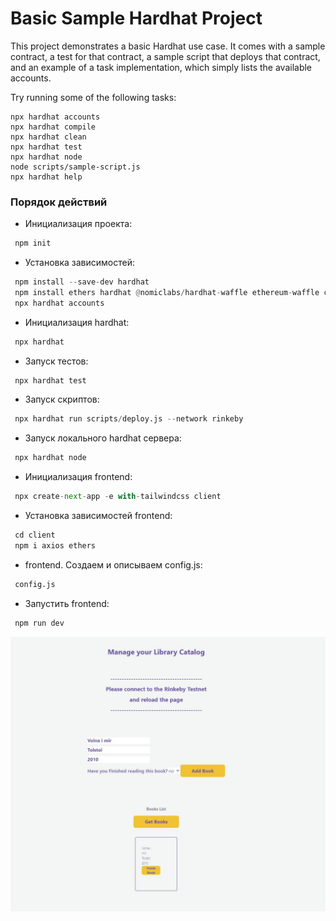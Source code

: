 # Basic Sample Hardhat Project

This project demonstrates a basic Hardhat use case. It comes with a sample contract, a test for that contract, a sample script that deploys that contract, and an example of a task implementation, which simply lists the available accounts.

Try running some of the following tasks:

```shell
npx hardhat accounts
npx hardhat compile
npx hardhat clean
npx hardhat test
npx hardhat node
node scripts/sample-script.js
npx hardhat help
```

### Порядок действий

- Инициализация проекта:

```python
 npm init
```

- Установка зависимостей:

```python
 npm install --save-dev hardhat
 npm install ethers hardhat @nomiclabs/hardhat-waffle ethereum-waffle chai @nomiclabs/hardhat-ethers @openzeppelin/contracts dotenv
 npx hardhat accounts
```

- Инициализация hardhat:

```python
 npx hardhat
```

- Запуск тестов:

```python
 npx hardhat test
```

- Запуск скриптов:

```python
 npx hardhat run scripts/deploy.js --network rinkeby
```

- Запуск локального hardhat сервера:

```python
 npx hardhat node
``` 

- Инициализация frontend:

```python
 npx create-next-app -e with-tailwindcss client
``` 

- Установка зависимостей frontend:

```python
 cd client
 npm i axios ethers
``` 

- frontend. Создаем и описываем config.js:

```python
 config.js
``` 

- Запустить frontend:

```python
 npm run dev
``` 

![Image alt](https://github.com/EvgeniyBudaev/code_with_kavit_dapp_fullstack/raw/main/client/public/readme.jpg)